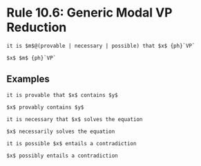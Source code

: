 Rule 10.6: Generic Modal VP Reduction
=====================================


```{rewrite-rule}
it is $m$@(provable | necessary | possible) that $x$ {ph}`VP`

$x$ $m$ {ph}`VP`
```


Examples
--------

```{rewrite-rule}
it is provable that $x$ contains $y$

$x$ provably contains $y$
```

```{rewrite-rule}
it is necessary that $x$ solves the equation

$x$ necessarily solves the equation
```

```{rewrite-rule}
it is possible $x$ entails a contradiction

$x$ possibly entails a contradiction
```

